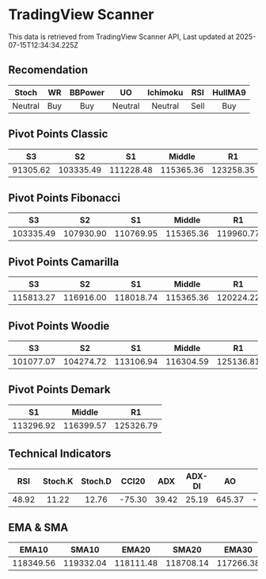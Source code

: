 # TradingView Scanner
This data is retrieved from TradingView Scanner API, Last updated at 2025-07-15T12:34:34.225Z

## Recomendation
| Stoch | WR | BBPower | UO | Ichimoku | RSI | HullMA9 |
| :---: | :---: | :---: | :---: | :---: | :---: | :---: |
| Neutral | Buy | Buy | Neutral | Neutral | Sell | Buy |

## Pivot Points Classic
| S3 | S2 | S1 | Middle | R1 | R2 | R3 |
| :---: | :---: | :---: | :---: | :---: | :---: | :---: |
| 91305.62 | 103335.49 | 111228.48 | 115365.36 | 123258.35 | 127395.23 | 139425.10 |

## Pivot Points Fibonacci
| S3 | S2 | S1 | Middle | R1 | R2 | R3 |
| :---: | :---: | :---: | :---: | :---: | :---: | :---: |
| 103335.49 | 107930.90 | 110769.95 | 115365.36 | 119960.77 | 122799.82 | 127395.23 |

## Pivot Points Camarilla
| S3 | S2 | S1 | Middle | R1 | R2 | R3 |
| :---: | :---: | :---: | :---: | :---: | :---: | :---: |
| 115813.27 | 116916.00 | 118018.74 | 115365.36 | 120224.22 | 121326.96 | 122429.69 |

## Pivot Points Woodie
| S3 | S2 | S1 | Middle | R1 | R2 | R3 |
| :---: | :---: | :---: | :---: | :---: | :---: | :---: |
| 101077.07 | 104274.72 | 113106.94 | 116304.59 | 125136.81 | 128334.46 | 137166.68 |

## Pivot Points Demark
| S1 | Middle | R1 |
| :---: | :---: | :---: |
| 113296.92 | 116399.57 | 125326.79 |

## Technical Indicators
| RSI | Stoch.K | Stoch.D | CCI20 | ADX | ADX-DI | AO | Mom | MACD | MACD | W.R | HullMA9 |
| :---: | :---: | :---: | :---: | :---: | :---: | :---: | :---: | :---: | :---: | :---: | :---: |
| 48.92 | 11.22 | 12.76 | -75.30 | 39.42 | 25.19 | 645.37 | -1781.11 | 781.70 | 1415.34 | -85.18 | 116146.61 |

## EMA & SMA
| EMA10 | SMA10 | EMA20 | SMA20 | EMA30 | SMA30 | EMA50 | SMA50 | EMA100 | SMA100 | EMA200 | SMA200 |
| :---: | :---: | :---: | :---: | :---: | :---: | :---: | :---: | :---: | :---: | :---: | :---: |
| 118349.56 | 119332.04 | 118111.48 | 118708.14 | 117266.38 | 118132.45 | 115534.04 | 114632.15 | 112646.70 | 111358.85 | 109748.48 | 108320.25 |
